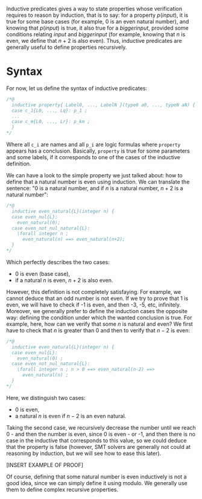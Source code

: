 Inductive predicates gives a way to state properties whose verification requires
to reason by induction, that is to say: for a property $p(input)$, it is true
for some base cases (for example, $0$ is an even natural number), and knowing
that $p(input)$ is true, it also true for a $bigger input$, provided some
conditions relating $input$ and $bigger input$ (for example, knowing that $n$ is
even, we define that $n+2$ is also even). Thus, inductive predicates are
generally useful to define properties recursively.

# Syntax

For now, let us define the syntax of inductive predicates:

```c
/*@
  inductive property{ Label0, ..., LabelN }(type0 a0, ..., typeN aN) {
  case c_1{L0, ..., Lq}: p_1 ;
  ...
  case c_m{L0, ..., Lr}: p_km ;
  }
*/
```

Where all `c_i` are names and all `p_i` are logic formulas where
`property` appears has a conclusion. Basically, `property` is true for
some parameters and some labels, if it corresponds to one of the cases
of the inductive definition.

We can have a look to the simple property we just talked about: how to define
that a natural number is even using induction. We can translate the sentence:
"0 is a natural number, and if $n$ is a natural number, $n+2$ is a natural
number":

```c
/*@
  inductive even_natural{L}(integer n) {
  case even_nul{L}:
    even_natural(0);
  case even_not_nul_natural{L}:
    \forall integer n ; 
      even_natural(n) ==> even_natural(n+2);
  }
*/
```

Which perfectly describes the two cases:

- $0$ is even (base case),
- if a natural $n$ is even, $n+2$ is also even.

However, this definition is not completely satisfaying. For example, we cannot
deduce that an odd number is not even. If we try to prove that 1 is even, we
will have to check if -1 is even, and then -3, -5, etc, infinitely. Moreover,
we generally prefer to define the induction cases the opposite way: defining
the condition under which the wanted conclusion is true. For example, here,
how can we verify that some $n$ is natural and even? We first have to check that
$n$ is greater than $0$ and then to verify that $n-2$ is even:

```c
/*@
  inductive even_natural{L}(integer n) {
  case even_nul{L}:
    even_natural(0) ;
  case even_not_nul_natural{L}:
    \forall integer n ; n > 0 ==> even_natural(n-2) ==>
      even_natural(n) ;
  }
*/
```

Here, we distinguish two cases:

- 0 is even,
- a natural $n$ is even if $n-2$ is an even natural.

Taking the second case, we recursively decrease the number until we reach
0 - and then the number is even, since 0 is even - or -1, and then there
is no case in the inductive that corresponds to this value, so we could
deduce that the property is false (however, SMT solvers are generally not
could at reasoning by induction, but we will see how to ease this later).

[INSERT EXAMPLE OF PROOF]

Of course, defining that some natural number is even inductively is not a
good idea, since we can simply define it using modulo. We generally use them
to define complex recursive properties.

